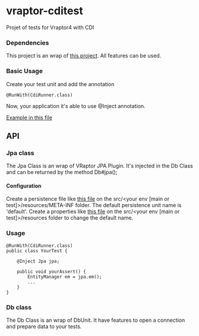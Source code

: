 vraptor-cditest
===============

Projet of tests for Vraptor4 with CDI

### Dependencies

This project is an wrap of [this project](http://jglue.org/cdi-unit-user-guide/). All features can be used.

### Basic Usage

Create your test unit and add the annotation

```
@RunWith(CdiRunner.class)
```

Now, your application it's able to use @Inject annotation.

[Example in this file](https://github.com/dtelaroli/vraptor-cditest/blob/master/src/test/java/br/com/flexait/cdi/integration/DbTest.java)

## API

### Jpa class

The Jpa Class is an wrap of VRaptor JPA Plugin. It's injected in the Db Class and can be returned by the method Db#jpa();

#### Configuration

Create a persistence file like [this file](https://github.com/dtelaroli/vraptor-cditest/blob/master/src/test/resources/META-INF/persistence.xml) on the src/<your env [main or test]>/resources/META-INF folder. The default persistence unit name is 'default'. 
Create a properties like [this file](https://github.com/dtelaroli/vraptor-cditest/blob/master/src/test/resources/development.properties) on the src/<your env [main or test]>/resources folder to change the default name.

### Usage

```
@RunWith(CdiRunner.class)
public class YourTest {

	@Inject Jpa jpa;
	
	public void yourAssert() {
		EntityManager em = jpa.em();
		...
	}
}
```
### Db class

The Db Class is an wrap of DbUnit. It have features to open a connection and prepare data to your tests.

```

```